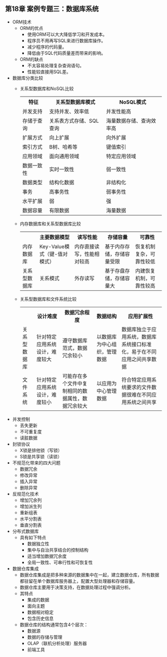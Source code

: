 ## 第18章 案例专题三：数据库系统
- ORM技术	
	- ORM的优点
		- 使用ORM可以大大降低学习和开发成本。
		- 程序员不用再写SQL来进行数据库操作。
		- 减少程序的代码量。
		- 降低由于SQL代码质量差而带来的影响。
	- ORM的缺点
		- 不太容易处理复杂查询语句。
		- 性能较直接用SQL差。
- 数据库分类比较
	- 关系型数据库和NoSQL比较
		<table>
				<tr>
					<th>特征</th>
					<th>关系型数据库模式</th>
					<th>NoSQL模式</th>
				</tr>
				<tr>
					<td>并发支持</td>
					<td>支持并发、效率低</td>
					<td>并发性能高</td>
				</tr>
				<tr>
					<td>存储于查询</td>
					<td>关系表方式存储、SQL查询</td>
					<td>海量数据存储、查询效率高</td>
				</tr>
				<tr>
					<td>扩展方式</td>
					<td>向上扩展</td>
					<td>向外扩展</td>
				</tr>
				<tr>
					<td>索引方式</td>
					<td>B树、哈希等</td>
					<td>键值索引</td>
				</tr>
				<tr>
					<td>应用领域</td>
					<td>面向通用领域</td>
					<td>特定应用领域</td>
				</tr>
				<tr>
					<td>数据一致性</td>
					<td>实时一致性</td>
					<td>弱一致性</td>
				</tr>
				<tr>
					<td>数据类型</td>
					<td>结构化数据</td>
					<td>非结构化</td>
				</tr>
				<tr>
					<td>事务</td>
					<td>高事务性</td>
					<td>弱事务性</td>
				</tr>
				<tr>
					<td>水平扩展</td>
					<td>弱</td>
					<td>强</td>
				</tr>
				<tr>
					<td>数据容量</td>
					<td>有限数据</td>
					<td>海量数据</td>
				</tr>
		</table>

	- 内存数据库和关系型数据库比较
		<table>
			<tr>
				<th></th>
				<th>主要数据模型</th>
				<th>读写性能</th>
				<th>存储容量</th>
				<th>可靠性</th>
			</tr>
			<tr>
				<td>内存数据库</td>
				<td>Key-Value模式（键-值对模式）</td>
				<td>内存直接读写，性能相对较高</td>
				<td>基于内存存储，存储容量受限</td>
				<td>恢复机制复杂，可靠性较低</td>
			</tr>
			<tr>
				<td>关系型数据库</td>
				<td>关系模式</td>
				<td>外存读写</td>
				<td>基于存盘存储，存储容量大</td>
				<td>内建恢复机制，可靠性较高</td>
			</tr>
		</table>

	- 关系型数据库和文件系统比较
		<table>
				<tr>
					<th></th>
					<th>设计难度</th>
					<th>数据冗余程度</th>
					<th>数据结构</th>
					<th>应用扩展性</th>
				</tr>
				<tr>
					<td>关系型数据库</td>
					<td>针对特定应用系统设计，难度较大</td>
					<td>遵守数据库范式，数据冗余较小</td>
					<td>以数据库为中心组织，管理数据</td>
					<td>数据库独立于应用系统，数据库系统接口标准化，易于在不同应用之间共享数据</td>
				</tr>
				<tr>
					<td>文件系统</td>
					<td>针对特定应用系统设计，难度较小</td>
					<td>可能存在多个文件中复制相同的数据属性，数据冗余较大</td>
					<td>以应用为中心管理数据</td>
					<td>符合特定应用系统要求的文件数据很难在不同应用系统之间共享</td>
				</tr>
			</table>
- 并发控制
	- 丢失更新
	- 不可重复度
	- 读脏数据
- 封锁协议
	- X锁是排他锁（写锁）
	- S锁是共享锁（读锁）
- 不规范化带来的四大问题
	- 数据冗余
	- 修改异常
	- 插入异常
	- 删除异常
- 反规范化技术
	- 增加冗余列
	- 增加派生列
	- 重新组表
	- 水平分割表
	- 垂直分割表
- 分布式数据库
	- 具有如下特点
		- 数据独立性
		- 集中与自治共享结合的控制结构
		- 适当增加数据冗余度
		- 全局一致性、可串行性和可恢复性
- 数据仓库集成
	- 数据仓库集成是把多种来源的数据集中在一起，建立数据仓库，所有数据都驻留在单个数据库服务器上，配置大型处理器和存储容量。
	- 数据仓库主要用于决策支持，在数据处理过程中强调分析。
	- 其特点
		- 集成的数据
		- 面向主题
		- 数据相对稳定
		- 包含历史信息
	- 数据仓库的结构通常包含4个层次：
		- 数据源
		- 数据的存储与管理
		- OLAP（联机分析处理）服务器
		- 前端工具